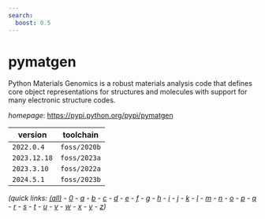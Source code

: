 ```yaml
---
search:
  boost: 0.5
---
```

# pymatgen

Python Materials Genomics is a robust materials analysis code that defines core object  representations for structures and molecules with support for many electronic structure codes.

*homepage*: <https://pypi.python.org/pypi/pymatgen>

version | toolchain
--------|----------
``2022.0.4`` | ``foss/2020b``
``2023.12.18`` | ``foss/2023a``
``2023.3.10`` | ``foss/2022a``
``2024.5.1`` | ``foss/2023b``


*(quick links: [(all)](../index.md) - [0](../0/index.md) - [a](../a/index.md) - [b](../b/index.md) - [c](../c/index.md) - [d](../d/index.md) - [e](../e/index.md) - [f](../f/index.md) - [g](../g/index.md) - [h](../h/index.md) - [i](../i/index.md) - [j](../j/index.md) - [k](../k/index.md) - [l](../l/index.md) - [m](../m/index.md) - [n](../n/index.md) - [o](../o/index.md) - [p](../p/index.md) - [q](../q/index.md) - [r](../r/index.md) - [s](../s/index.md) - [t](../t/index.md) - [u](../u/index.md) - [v](../v/index.md) - [w](../w/index.md) - [x](../x/index.md) - [y](../y/index.md) - [z](../z/index.md))*

